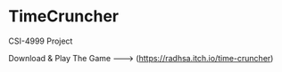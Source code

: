 # TimeCruncher
CSI-4999 Project

Download & Play The Game --->
(https://radhsa.itch.io/time-cruncher)
